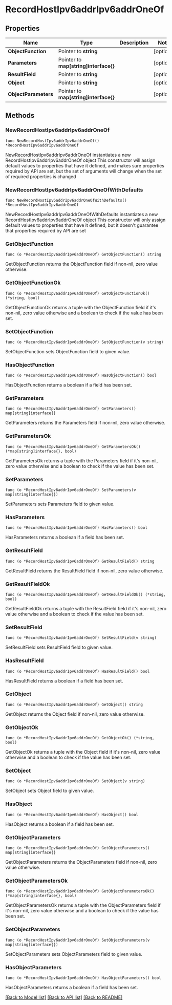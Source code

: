 # RecordHostIpv6addrIpv6addrOneOf

## Properties

Name | Type | Description | Notes
------------ | ------------- | ------------- | -------------
**ObjectFunction** | Pointer to **string** |  | [optional] 
**Parameters** | Pointer to **map[string]interface{}** |  | [optional] 
**ResultField** | Pointer to **string** |  | [optional] 
**Object** | Pointer to **string** |  | [optional] 
**ObjectParameters** | Pointer to **map[string]interface{}** |  | [optional] 

## Methods

### NewRecordHostIpv6addrIpv6addrOneOf

`func NewRecordHostIpv6addrIpv6addrOneOf() *RecordHostIpv6addrIpv6addrOneOf`

NewRecordHostIpv6addrIpv6addrOneOf instantiates a new RecordHostIpv6addrIpv6addrOneOf object
This constructor will assign default values to properties that have it defined,
and makes sure properties required by API are set, but the set of arguments
will change when the set of required properties is changed

### NewRecordHostIpv6addrIpv6addrOneOfWithDefaults

`func NewRecordHostIpv6addrIpv6addrOneOfWithDefaults() *RecordHostIpv6addrIpv6addrOneOf`

NewRecordHostIpv6addrIpv6addrOneOfWithDefaults instantiates a new RecordHostIpv6addrIpv6addrOneOf object
This constructor will only assign default values to properties that have it defined,
but it doesn't guarantee that properties required by API are set

### GetObjectFunction

`func (o *RecordHostIpv6addrIpv6addrOneOf) GetObjectFunction() string`

GetObjectFunction returns the ObjectFunction field if non-nil, zero value otherwise.

### GetObjectFunctionOk

`func (o *RecordHostIpv6addrIpv6addrOneOf) GetObjectFunctionOk() (*string, bool)`

GetObjectFunctionOk returns a tuple with the ObjectFunction field if it's non-nil, zero value otherwise
and a boolean to check if the value has been set.

### SetObjectFunction

`func (o *RecordHostIpv6addrIpv6addrOneOf) SetObjectFunction(v string)`

SetObjectFunction sets ObjectFunction field to given value.

### HasObjectFunction

`func (o *RecordHostIpv6addrIpv6addrOneOf) HasObjectFunction() bool`

HasObjectFunction returns a boolean if a field has been set.

### GetParameters

`func (o *RecordHostIpv6addrIpv6addrOneOf) GetParameters() map[string]interface{}`

GetParameters returns the Parameters field if non-nil, zero value otherwise.

### GetParametersOk

`func (o *RecordHostIpv6addrIpv6addrOneOf) GetParametersOk() (*map[string]interface{}, bool)`

GetParametersOk returns a tuple with the Parameters field if it's non-nil, zero value otherwise
and a boolean to check if the value has been set.

### SetParameters

`func (o *RecordHostIpv6addrIpv6addrOneOf) SetParameters(v map[string]interface{})`

SetParameters sets Parameters field to given value.

### HasParameters

`func (o *RecordHostIpv6addrIpv6addrOneOf) HasParameters() bool`

HasParameters returns a boolean if a field has been set.

### GetResultField

`func (o *RecordHostIpv6addrIpv6addrOneOf) GetResultField() string`

GetResultField returns the ResultField field if non-nil, zero value otherwise.

### GetResultFieldOk

`func (o *RecordHostIpv6addrIpv6addrOneOf) GetResultFieldOk() (*string, bool)`

GetResultFieldOk returns a tuple with the ResultField field if it's non-nil, zero value otherwise
and a boolean to check if the value has been set.

### SetResultField

`func (o *RecordHostIpv6addrIpv6addrOneOf) SetResultField(v string)`

SetResultField sets ResultField field to given value.

### HasResultField

`func (o *RecordHostIpv6addrIpv6addrOneOf) HasResultField() bool`

HasResultField returns a boolean if a field has been set.

### GetObject

`func (o *RecordHostIpv6addrIpv6addrOneOf) GetObject() string`

GetObject returns the Object field if non-nil, zero value otherwise.

### GetObjectOk

`func (o *RecordHostIpv6addrIpv6addrOneOf) GetObjectOk() (*string, bool)`

GetObjectOk returns a tuple with the Object field if it's non-nil, zero value otherwise
and a boolean to check if the value has been set.

### SetObject

`func (o *RecordHostIpv6addrIpv6addrOneOf) SetObject(v string)`

SetObject sets Object field to given value.

### HasObject

`func (o *RecordHostIpv6addrIpv6addrOneOf) HasObject() bool`

HasObject returns a boolean if a field has been set.

### GetObjectParameters

`func (o *RecordHostIpv6addrIpv6addrOneOf) GetObjectParameters() map[string]interface{}`

GetObjectParameters returns the ObjectParameters field if non-nil, zero value otherwise.

### GetObjectParametersOk

`func (o *RecordHostIpv6addrIpv6addrOneOf) GetObjectParametersOk() (*map[string]interface{}, bool)`

GetObjectParametersOk returns a tuple with the ObjectParameters field if it's non-nil, zero value otherwise
and a boolean to check if the value has been set.

### SetObjectParameters

`func (o *RecordHostIpv6addrIpv6addrOneOf) SetObjectParameters(v map[string]interface{})`

SetObjectParameters sets ObjectParameters field to given value.

### HasObjectParameters

`func (o *RecordHostIpv6addrIpv6addrOneOf) HasObjectParameters() bool`

HasObjectParameters returns a boolean if a field has been set.


[[Back to Model list]](../README.md#documentation-for-models) [[Back to API list]](../README.md#documentation-for-api-endpoints) [[Back to README]](../README.md)


